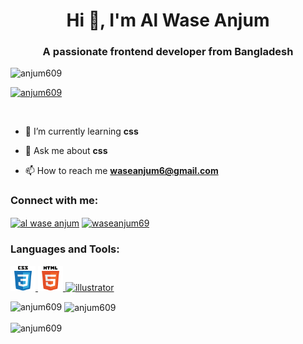 <h1 align="center">Hi 👋, I'm Al Wase Anjum</h1>
<h3 align="center">A passionate frontend developer from Bangladesh</h3>


<p align="left"> <img src="https://komarev.com/ghpvc/?username=anjum609&label=Profile%20views&color=0e75b6&style=flat" alt="anjum609" /> </p>

<p align="left"> <a href="https://github.com/ryo-ma/github-profile-trophy"><img src="https://github-profile-trophy.vercel.app/?username=anjum609" alt="anjum609" /></a> </p>

<p align="left"> <a href="https://twitter.com/" target="blank"><img src="https://img.shields.io/twitter/follow/?logo=twitter&style=for-the-badge" alt="" /></a> </p>

- 🌱 I’m currently learning **css**

- 💬 Ask me about **css**

- 📫 How to reach me **waseanjum6@gmail.com**

<h3 align="left">Connect with me:</h3>
<p align="left">
<a href="https://fb.com/al wase anjum" target="blank"><img align="center" src="https://raw.githubusercontent.com/rahuldkjain/github-profile-readme-generator/master/src/images/icons/Social/facebook.svg" alt="al wase anjum" height="30" width="40" /></a>
<a href="https://instagram.com/waseanjum69" target="blank"><img align="center" src="https://raw.githubusercontent.com/rahuldkjain/github-profile-readme-generator/master/src/images/icons/Social/instagram.svg" alt="waseanjum69" height="30" width="40" /></a>
</p>

<h3 align="left">Languages and Tools:</h3>
<p align="left"> <a href="https://www.w3schools.com/css/" target="_blank" rel="noreferrer"> <img src="https://raw.githubusercontent.com/devicons/devicon/master/icons/css3/css3-original-wordmark.svg" alt="css3" width="40" height="40"/> </a> <a href="https://www.w3.org/html/" target="_blank" rel="noreferrer"> <img src="https://raw.githubusercontent.com/devicons/devicon/master/icons/html5/html5-original-wordmark.svg" alt="html5" width="40" height="40"/> </a> <a href="https://www.adobe.com/in/products/illustrator.html" target="_blank" rel="noreferrer"> <img src="https://www.vectorlogo.zone/logos/adobe_illustrator/adobe_illustrator-icon.svg" alt="illustrator" width="40" height="40"/> </a> </p>

<p><img align="left" src="https://github-readme-stats.vercel.app/api/top-langs?username=anjum609&show_icons=true&locale=en&layout=compact" alt="anjum609" /></p>

<p>&nbsp;<img align="center" src="https://github-readme-stats.vercel.app/api?username=anjum609&show_icons=true&locale=en" alt="anjum609" /></p>

<p><img align="center" src="https://github-readme-streak-stats.herokuapp.com/?user=anjum609&" alt="anjum609" /></p>
